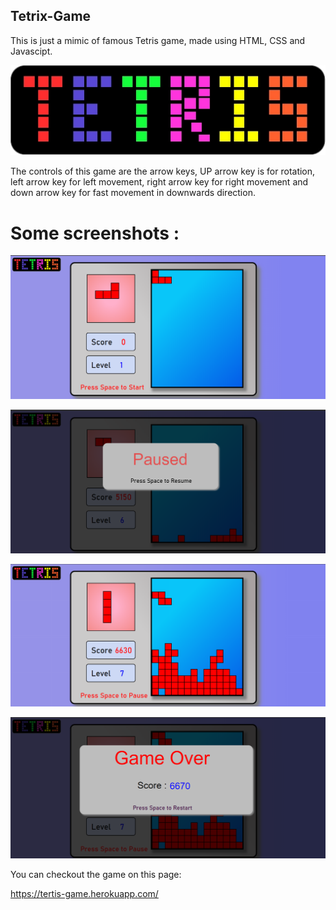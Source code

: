 ## Tetrix-Game

This is just a mimic of famous Tetris game, made using HTML, CSS and Javascipt.

![logo](./Images/logo.jpg)

The controls of this game are the arrow keys, UP arrow key is for rotation, left arrow key for left movement, right arrow key for right movement and down arrow key for fast movement in downwards direction.

# Some screenshots :

![Start](./Images/Start.png)

![Paused](./Images/Paused.png)

![Game](./Images/Game1.png)

![GameOver](./Images/gameOver.png)

You can checkout the game on this page:

https://tertis-game.herokuapp.com/
